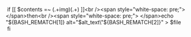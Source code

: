 
<span style="white-space: pre;">   </span>if [[ $contents =~ (.+img)(.+) ]]<br /><span style="white-space: pre;">   </span>then<br /><span style="white-space: pre;">    </span>echo "${BASH_REMATCH[1]} alt=\"$alt_text\"${BASH_REMATCH[2]}" &gt; $file<br /><span style="white-space: pre;">   </span>fi